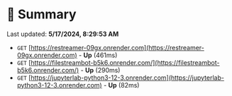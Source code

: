 # 📖 Summary
Last updated: **5/17/2024, 8:29:53 AM**

- `GET` [https://restreamer-09gx.onrender.com](https://restreamer-09gx.onrender.com) - **Up** (461ms)
- `GET` [https://filestreambot-b5k6.onrender.com/](https://filestreambot-b5k6.onrender.com/) - **Up** (290ms)
- `GET` [https://jupyterlab-python3-12-3.onrender.com](https://jupyterlab-python3-12-3.onrender.com) - **Up** (82ms)

